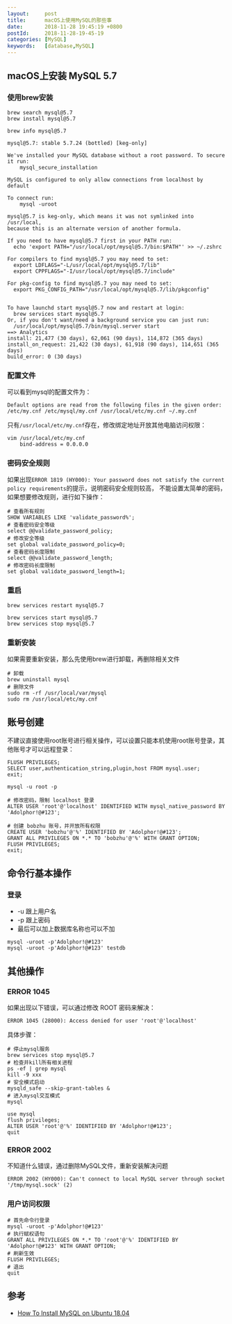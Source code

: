 ```yaml
---
layout:     post
title:      macOS上使用MySQL的那些事
date:       2018-11-28 19:45:19 +0800
postId:     2018-11-28-19-45-19
categories: [MySQL]
keywords:   [database,MySQL]
---
```



## macOS上安装 MySQL 5.7

### 使用brew安装

```shell
brew search mysql@5.7
brew install mysql@5.7

brew info mysql@5.7
```
```log
mysql@5.7: stable 5.7.24 (bottled) [keg-only]

We've installed your MySQL database without a root password. To secure it run:
    mysql_secure_installation

MySQL is configured to only allow connections from localhost by default

To connect run:
    mysql -uroot

mysql@5.7 is keg-only, which means it was not symlinked into /usr/local,
because this is an alternate version of another formula.

If you need to have mysql@5.7 first in your PATH run:
  echo 'export PATH="/usr/local/opt/mysql@5.7/bin:$PATH"' >> ~/.zshrc

For compilers to find mysql@5.7 you may need to set:
  export LDFLAGS="-L/usr/local/opt/mysql@5.7/lib"
  export CPPFLAGS="-I/usr/local/opt/mysql@5.7/include"

For pkg-config to find mysql@5.7 you may need to set:
  export PKG_CONFIG_PATH="/usr/local/opt/mysql@5.7/lib/pkgconfig"


To have launchd start mysql@5.7 now and restart at login:
  brew services start mysql@5.7
Or, if you don't want/need a background service you can just run:
  /usr/local/opt/mysql@5.7/bin/mysql.server start
==> Analytics
install: 21,477 (30 days), 62,061 (90 days), 114,872 (365 days)
install_on_request: 21,422 (30 days), 61,918 (90 days), 114,651 (365 days)
build_error: 0 (30 days)
```

### 配置文件
可以看到mysql的配置文件为：
```
Default options are read from the following files in the given order:
/etc/my.cnf /etc/mysql/my.cnf /usr/local/etc/my.cnf ~/.my.cnf
```
只有`/usr/local/etc/my.cnf`存在，修改绑定地址开放其他电脑访问权限：
```
vim /usr/local/etc/my.cnf
    bind-address = 0.0.0.0
```

### 密码安全规则

如果出现`ERROR 1819 (HY000): Your password does not satisfy the current policy requirements`的提示，说明密码安全规则较高，
不能设置太简单的密码，如果想要修改规则，进行如下操作：
```
# 查看所有规则
SHOW VARIABLES LIKE 'validate_password%';
# 查看密码安全等级
select @@validate_password_policy;
# 修改安全等级
set global validate_password_policy=0;
# 查看密码长度限制
select @@validate_password_length;
# 修改密码长度限制
set global validate_password_length=1;
```

### 重启

```
brew services restart mysql@5.7

brew services start mysql@5.7
brew services stop mysql@5.7
```

### 重新安装
如果需要重新安装，那么先使用brew进行卸载，再删除相关文件

```
# 卸载
brew uninstall mysql
# 删除文件
sudo rm -rf /usr/local/var/mysql
sudo rm /usr/local/etc/my.cnf
```

## 账号创建

不建议直接使用root账号进行相关操作，可以设置只能本机使用root账号登录，其他账号才可以远程登录：

```
FLUSH PRIVILEGES;
SELECT user,authentication_string,plugin,host FROM mysql.user;
exit;

mysql -u root -p

# 修改密码，限制 localhost 登录
ALTER USER 'root'@'localhost' IDENTIFIED WITH mysql_native_password BY 'Adolphor!@#123';

# 创建 bobzhu 账号，并开放所有权限
CREATE USER 'bobzhu'@'%' IDENTIFIED BY 'Adolphor!@#123';
GRANT ALL PRIVILEGES ON *.* TO 'bobzhu'@'%' WITH GRANT OPTION;
FLUSH PRIVILEGES;
exit;

```

## 命令行基本操作

### 登录

* -u 跟上用户名
* -p 跟上密码
* 最后可以加上数据库名称也可以不加

```shell
mysql -uroot -p'Adolphor!@#123'
mysql -uroot -p'Adolphor!@#123' testdb
```

## 其他操作

### ERROR 1045 

如果出现以下错误，可以通过修改 ROOT 密码来解决：
```log
ERROR 1045 (28000): Access denied for user 'root'@'localhost'
```

具体步骤：

```shell
# 停止mysql服务
brew services stop mysql@5.7
# 检查并kill所有相关进程
ps -ef | grep mysql
kill -9 xxx
# 安全模式启动
mysqld_safe --skip-grant-tables &
# 进入mysql交互模式
mysql

use mysql
flush privileges;
ALTER USER 'root'@'%' IDENTIFIED BY 'Adolphor!@#123';
quit
```

### ERROR 2002
不知道什么错误，通过删除MySQL文件，重新安装解决问题

```
ERROR 2002 (HY000): Can't connect to local MySQL server through socket '/tmp/mysql.sock' (2)
```

### 用户访问权限

```shell
# 首先命令行登录
mysql -uroot -p'Adolphor!@#123'
# 执行赋权语句
GRANT ALL PRIVILEGES ON *.* TO 'root'@'%' IDENTIFIED BY 'Adolphor!@#123' WITH GRANT OPTION;
# 刷新生效
FLUSH PRIVILEGES;
# 退出
quit
```

## 参考
* [How To Install MySQL on Ubuntu 18.04](https://www.digitalocean.com/community/tutorials/how-to-install-mysql-on-ubuntu-18-04)






